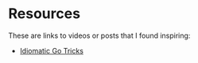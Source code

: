 # Resources

These are links to videos or posts that I found inspiring:

- [Idiomatic Go Tricks](https://youtu.be/yeetIgNeIkc)